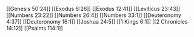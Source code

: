[[Genesis 50:24]]
[[Exodus 6:26]]
[[Exodus 12:41]]
[[Leviticus 23:43]]
[[Numbers 23:22]]
[[Numbers 26:4]]
[[Numbers 33:1]]
[[Deuteronomy 4:37]]
[[Deuteronomy 16:1]]
[[Joshua 24:5]]
[[1 Kings 6:1]]
[[2 Chronicles 14:12]]
[[Psalms 114:1]]
